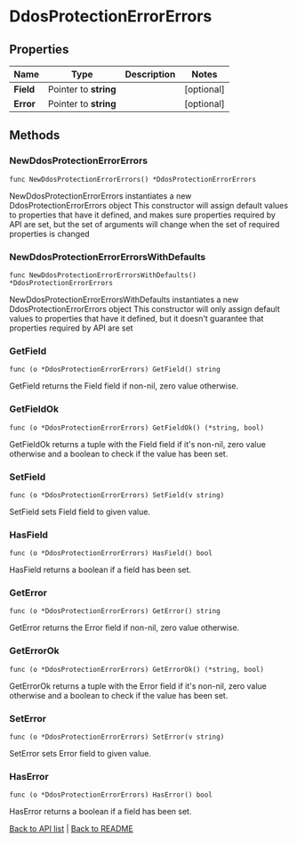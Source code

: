 # DdosProtectionErrorErrors

## Properties

Name | Type | Description | Notes
------------ | ------------- | ------------- | -------------
**Field** | Pointer to **string** |  | [optional] 
**Error** | Pointer to **string** |  | [optional] 

## Methods

### NewDdosProtectionErrorErrors

`func NewDdosProtectionErrorErrors() *DdosProtectionErrorErrors`

NewDdosProtectionErrorErrors instantiates a new DdosProtectionErrorErrors object
This constructor will assign default values to properties that have it defined,
and makes sure properties required by API are set, but the set of arguments
will change when the set of required properties is changed

### NewDdosProtectionErrorErrorsWithDefaults

`func NewDdosProtectionErrorErrorsWithDefaults() *DdosProtectionErrorErrors`

NewDdosProtectionErrorErrorsWithDefaults instantiates a new DdosProtectionErrorErrors object
This constructor will only assign default values to properties that have it defined,
but it doesn't guarantee that properties required by API are set

### GetField

`func (o *DdosProtectionErrorErrors) GetField() string`

GetField returns the Field field if non-nil, zero value otherwise.

### GetFieldOk

`func (o *DdosProtectionErrorErrors) GetFieldOk() (*string, bool)`

GetFieldOk returns a tuple with the Field field if it's non-nil, zero value otherwise
and a boolean to check if the value has been set.

### SetField

`func (o *DdosProtectionErrorErrors) SetField(v string)`

SetField sets Field field to given value.

### HasField

`func (o *DdosProtectionErrorErrors) HasField() bool`

HasField returns a boolean if a field has been set.

### GetError

`func (o *DdosProtectionErrorErrors) GetError() string`

GetError returns the Error field if non-nil, zero value otherwise.

### GetErrorOk

`func (o *DdosProtectionErrorErrors) GetErrorOk() (*string, bool)`

GetErrorOk returns a tuple with the Error field if it's non-nil, zero value otherwise
and a boolean to check if the value has been set.

### SetError

`func (o *DdosProtectionErrorErrors) SetError(v string)`

SetError sets Error field to given value.

### HasError

`func (o *DdosProtectionErrorErrors) HasError() bool`

HasError returns a boolean if a field has been set.


[Back to API list](../README.md#documentation-for-api-endpoints) | [Back to README](../README.md)
